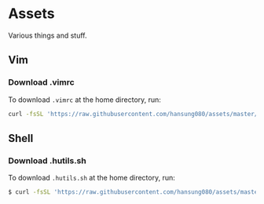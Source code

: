 # Assets
Various things and stuff.

## Vim
### Download .vimrc
To download `.vimrc` at the home directory, run:
```sh
curl -fsSL 'https://raw.githubusercontent.com/hansung080/assets/master/.vimrc' -o '~/.vimrc'
```

## Shell
### Download .hutils.sh
To download `.hutils.sh` at the home directory, run:
```sh
$ curl -fsSL 'https://raw.githubusercontent.com/hansung080/assets/master/.hutils.sh' -o '~/.hutils.sh'
```
